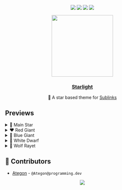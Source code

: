 <p align="center">
	<a href="https://github.com/sublinks/starlight/stargazers"><img src="https://img.shields.io/github/stars/sublinks/starlight?colorA=232634&colorB=e8a234&style=for-the-badge"></a>
	<a href="https://github.com/sublinks/starlight/issues"><img src="https://img.shields.io/github/issues/sublinks/starlight?colorA=232634&colorB=45d09e&style=for-the-badge"></a>
	<a href="https://github.com/sublinks/starlight/contributors"><img src="https://img.shields.io/github/contributors/sublinks/starlight?colorA=232634&colorB=22b2c3&style=for-the-badge"></a>
  <a href="https://github.com/sublinks/starlight/releases"><img src="https://img.shields.io/github/release/sublinks/starlight?colorA=232634&colorB=177fa6&style=for-the-badge"></a>
</p>

<div align="center">
  <img src="https://avatars.githubusercontent.com/u/153321235?s=200&v=4" width=200px height=200px></img>
  <h3 align="center"><a href="">Starlight</a></h3>
  <p align="center">
    🌠 A star based theme for <a href="https://sublinks.org/">Sublinks</a>
  </p>
</div>

## Previews

<details>
<summary>💛 Main Star</summary>
</details>
<details>
<summary>❤️ Red Giant</summary>
</details>
<details>
<summary>💙 Blue Giant</summary>
</details>
<details>
<summary>🤍 White Dwarf</summary>
</details>
<details>
<summary>💜 Wolf Rayet</summary>
</details>

## 💝 Contributors

- [Ategon](https://github.com/Ategon) - `@Ategon@programming.dev`

<p align="center">
	<a href="https://github.com/sublinks/starlight/blob/main/LICENSE"><img src="https://img.shields.io/static/v1.svg?style=for-the-badge&label=License&message=MIT&colorA=232634&colorB=ee6941"/></a>
</p>
